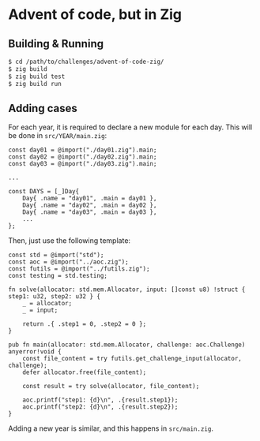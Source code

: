 # Advent of code, but in Zig

## Building & Running

```sh
$ cd /path/to/challenges/advent-of-code-zig/
$ zig build
$ zig build test
$ zig build run
```

## Adding cases

For each year, it is required to declare a new module for each day. This will be done in `src/YEAR/main.zig`:

```zig
const day01 = @import("./day01.zig").main;
const day02 = @import("./day02.zig").main;
const day03 = @import("./day03.zig").main;

...

const DAYS = [_]Day{
    Day{ .name = "day01", .main = day01 },
    Day{ .name = "day02", .main = day02 },
    Day{ .name = "day03", .main = day03 },
    ...
};
```

Then, just use the following template:

```zig
const std = @import("std");
const aoc = @import("../aoc.zig");
const futils = @import("../futils.zig");
const testing = std.testing;

fn solve(allocator: std.mem.Allocator, input: []const u8) !struct { step1: u32, step2: u32 } {
    _ = allocator;
    _ = input;

    return .{ .step1 = 0, .step2 = 0 };
}

pub fn main(allocator: std.mem.Allocator, challenge: aoc.Challenge) anyerror!void {
    const file_content = try futils.get_challenge_input(allocator, challenge);
    defer allocator.free(file_content);

    const result = try solve(allocator, file_content);

    aoc.printf("step1: {d}\n", .{result.step1});
    aoc.printf("step2: {d}\n", .{result.step2});
}
```

Adding a new year is similar, and this happens in `src/main.zig`.